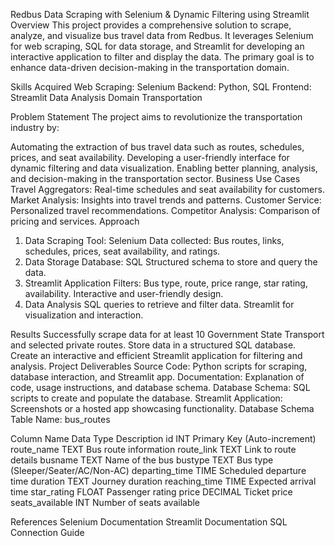Redbus Data Scraping with Selenium & Dynamic Filtering using Streamlit
Overview
This project provides a comprehensive solution to scrape, analyze, and visualize bus travel data from Redbus. It leverages Selenium for web scraping, SQL for data storage, and Streamlit for developing an interactive application to filter and display the data. The primary goal is to enhance data-driven decision-making in the transportation domain.

Skills Acquired
Web Scraping: Selenium
Backend: Python, SQL
Frontend: Streamlit
Data Analysis
Domain
Transportation

Problem Statement
The project aims to revolutionize the transportation industry by:

Automating the extraction of bus travel data such as routes, schedules, prices, and seat availability.
Developing a user-friendly interface for dynamic filtering and data visualization.
Enabling better planning, analysis, and decision-making in the transportation sector.
Business Use Cases
Travel Aggregators: Real-time schedules and seat availability for customers.
Market Analysis: Insights into travel trends and patterns.
Customer Service: Personalized travel recommendations.
Competitor Analysis: Comparison of pricing and services.
Approach
1. Data Scraping
Tool: Selenium
Data collected:
Bus routes, links, schedules, prices, seat availability, and ratings.
2. Data Storage
Database: SQL
Structured schema to store and query the data.
3. Streamlit Application
Filters: Bus type, route, price range, star rating, availability.
Interactive and user-friendly design.
4. Data Analysis
SQL queries to retrieve and filter data.
Streamlit for visualization and interaction.

Results
Successfully scrape data for at least 10 Government State Transport and selected private routes.
Store data in a structured SQL database.
Create an interactive and efficient Streamlit application for filtering and analysis.
Project Deliverables
Source Code: Python scripts for scraping, database interaction, and Streamlit app.
Documentation: Explanation of code, usage instructions, and database schema.
Database Schema: SQL scripts to create and populate the database.
Streamlit Application: Screenshots or a hosted app showcasing functionality.
Database Schema
Table Name: bus_routes

Column Name	Data Type	Description
id	INT	Primary Key (Auto-increment)
route_name	TEXT	Bus route information
route_link	TEXT	Link to route details
busname	TEXT	Name of the bus
bustype	TEXT	Bus type (Sleeper/Seater/AC/Non-AC)
departing_time	TIME	Scheduled departure time
duration	TEXT	Journey duration
reaching_time	TIME	Expected arrival time
star_rating	FLOAT	Passenger rating
price	DECIMAL	Ticket price
seats_available	INT	Number of seats available

References
Selenium Documentation
Streamlit Documentation
SQL Connection Guide
